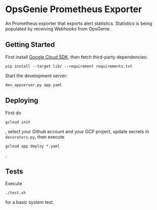 OpsGenie Prometheus Exporter
============================
An Prometheus exporter that exports alert statistics. Statistics is being populated by receiving Webhooks from OpsGenie.

Getting Started
---------------

First install [Google Cloud SDK](https://cloud.google.com/sdk/docs/), then fetch third-party dependencies:

    pip install --target lib/ --requirement requirements.txt

Start the development server:

    dev_appserver.py app.yaml

Deploying
---------
First do

    gcloud init

, select your Github account and your GCP project, update secrets in `decorators.py`, then execute

    gcloud app deploy *.yaml

.

Tests
-----
Execute

    ./test.sh

for a basic system test.
